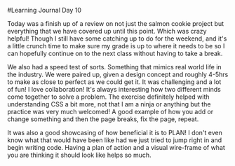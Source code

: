 #Learning Journal Day 10  

Today was a finish up of a review on not just the salmon cookie project but everything that we have covered up until this point.  Which was crazy helpful!  Though I still have some catching up to do for the weekend, and it's a little crunch time to make sure my grade is up to where it needs to be so I can hopefully continue on to the next class without having to take a break.  

We also had a speed test of sorts.  Something that mimics real world life in the industry.  We were paired up, given a design concept and roughly 4-5hrs to make as close to perfect as we could get it.  It was challenging and a lot of fun!  I love collaboration!  It's always interesting how two different minds come together to solve a problem.  The exercise definitely helped with understanding CSS a bit more, not that I am a ninja or anything but the practice was very much welcomed!  A good example of how you add or change something and then the page breaks, fix the page, repeat.  

It was also a good showcasing of how beneficial it is to PLAN! I don't even know what that would have been like had we just tried to jump right in and begin writing code.  Having a plan of action and a visual wire-frame of what you are thinking it should look like helps so much. 
